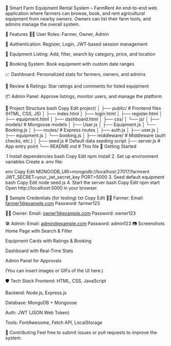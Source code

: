 🌾 Smart Farm Equipment Rental System – FarmRent
An end-to-end web application where farmers can browse, book, and rent agricultural equipment from nearby owners. Owners can list their farm tools, and admins manage the overall system.

🔧 Features
👨‍🌾 User Roles: Farmer, Owner, Admin

🔐 Authentication: Register, Login, JWT-based session management

🚜 Equipment Listing: Add, filter, search by category, price, and location

📅 Booking System: Book equipment with custom date ranges

📈 Dashboard: Personalized stats for farmers, owners, and admins

📝 Review & Ratings: Star ratings and comments for listed equipment

📦 Admin Panel: Approve listings, monitor users, and manage the platform

📁 Project Structure
bash
Copy
Edit
project/
│
├── public/                # Frontend files (HTML, CSS, JS)
│   ├── index.html
│   ├── login.html
│   ├── register.html
│   ├── equipment.html
│   ├── dashboard.html
│   ├── css/
│   └── js/
│
├── models/                # Mongoose models
│   ├── User.js
│   ├── Equipment.js
│   └── Booking.js
│
├── routes/                # Express routes
│   ├── auth.js
│   ├── user.js
│   ├── equipment.js
│   └── booking.js
│
├── middleware/            # Middleware (auth checks, etc.)
│
├── seed.js                # Default data seeding script
├── server.js              # App entry point
└── README.md              # This file
🚀 Getting Started

.1 Install dependencies
bash
Copy
Edit
npm install
2. Set up environment variables
Create a .env file:

env
Copy
Edit
MONGODB_URI=mongodb://localhost:27017/farmrent
JWT_SECRET=your_jwt_secret_key
PORT=5000
3. Seed default equipment
bash
Copy
Edit
node seed.js
4. Start the server
bash
Copy
Edit
npm start
Open http://localhost:5000 in your browser.

🧪 Sample Credentials (for testing)
txt
Copy
Edit
👨‍🌾 Farmer:
Email: farmer1@example.com
Password: farmer123

🧑‍🔧 Owner:
Email: owner1@example.com
Password: owner123

🛠️ Admin:
Email: admin@example.com
Password: admin123
📷 Screenshots
Home Page with Search & Filter

Equipment Cards with Ratings & Booking

Dashboard with Real-Time Stats

Admin Panel for Approvals

(You can insert images or GIFs of the UI here.)

🛡️ Tech Stack
Frontend: HTML, CSS, JavaScript

Backend: Node.js, Express.js

Database: MongoDB + Mongoose

Auth: JWT (JSON Web Token)

Tools: FontAwesome, Fetch API, LocalStorage

🤝 Contributing
Feel free to submit issues or pull requests to improve the system.

